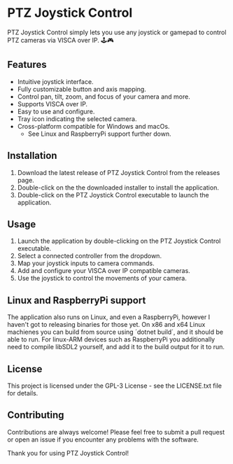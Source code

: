 # PTZ Joystick Control

PTZ Joystick Control simply lets you use any joystick or gamepad to control PTZ cameras via VISCA over IP. 🕹️🎮

## Features
  - Intuitive joystick interface.
  - Fully customizable button and axis mapping.
  - Control pan, tilt, zoom, and focus of your camera and more.
  - Supports VISCA over IP.
  - Easy to use and configure.
  - Tray icon indicating the selected camera.
  - Cross-platform compatible for Windows and macOs.
    - See Linux and RaspberryPi support further down.

## Installation
  1. Download the latest release of PTZ Joystick Control from the releases page.
  2. Double-click on the the downloaded installer to install the application.
  3. Double-click on the PTZ Joystick Control executable to launch the application.
    
## Usage
  1. Launch the application by double-clicking on the PTZ Joystick Control executable.
  2. Select a connected controller from the dropdown.
  3. Map your joystick inputs to camera commands.
  4. Add and configure your VISCA over IP compatible cameras.
  5. Use the joystick to control the movements of your camera.

## Linux and RaspberryPi support
The application also runs on Linux, and even a RaspberryPi, however I haven't got to releasing binaries for those yet.
On x86 and x64 Linux machienes you can build from source using ´dotnet build´, and it should be able to run.
For linux-ARM devices such as RaspberryPi you additionally need to compile libSDL2 yourself, and add it to the build output for it to run.

## License
This project is licensed under the GPL-3 License - see the LICENSE.txt file for details.

## Contributing
Contributions are always welcome! Please feel free to submit a pull request or open an issue if you encounter any problems with the software.

Thank you for using PTZ Joystick Control!
